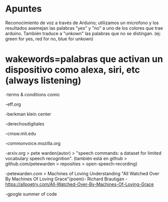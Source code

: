 # Apuntes
Reconocimiento de voz a través de Arduino; utilizamos un microfono y los resultados asemejan las palabras "yes" y "no" a uno de los colores que trae arduino. También traduce a "unkown" las palabras que no se distingan. (ej: green for yes, red for no, blue for unkown)

# wakewords=palabras que activan un dispositivo como alexa, siri, etc (always listening)

-terms & conditions comic

-eff.org

-berkman klein center

-derechosdigitales

-cmsw.mit.edu

-commonvoice.mozilla.org

-arxiv.org > pete warden(autor) > "speech commands: a dataset for limited vocabulary speech recognition".
(también está en github > github.com/petewarden > reposities > open-speech-recording)

-petewarden.com > Machines of Loving Understanding 
"All Watched Over By Machines Of Loving Grace"(poem)- Richard Brautigan - https://allpoetry.com/All-Watched-Over-By-Machines-Of-Loving-Grace

-gpogle summer of code


